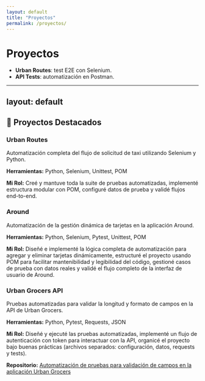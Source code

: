 ```yaml
---
layout: default
title: "Proyectos"
permalink: /proyectos/
---
```


# Proyectos

- **Urban Routes**: test E2E con Selenium.
- **API Tests**: automatización en Postman.
- ---
layout: default
---

## 🧪 Proyectos Destacados

### Urban Routes

Automatización completa del flujo de solicitud de taxi utilizando Selenium y Python.

**Herramientas:** Python, Selenium, Unittest, POM

**Mi Rol:** Creé y mantuve toda la suite de pruebas automatizadas, implementé estructura modular con POM, configuré datos de prueba y validé flujos end-to-end.

### Around

Automatización de la gestión dinámica de tarjetas en la aplicación Around.

**Herramientas:** Python, Selenium, Pytest, Unittest, POM

**Mi Rol:** Diseñé e implementé la lógica completa de automatización para agregar y eliminar tarjetas dinámicamente, estructuré el proyecto usando POM para facilitar mantenibilidad y legibilidad del código, gestioné casos de prueba con datos reales y validé el flujo completo de la interfaz de usuario de Around.

### Urban Grocers API

Pruebas automatizadas para validar la longitud y formato de campos en la API de Urban Grocers.

**Herramientas:** Python, Pytest, Requests, JSON

**Mi Rol:** Diseñé y ejecuté las pruebas automatizadas, implementé un flujo de autenticación con token para interactuar con la API, organicé el proyecto bajo buenas prácticas (archivos separados: configuración, datos, requests y tests).

**Repositorio:** [Automatización de pruebas para validación de campos en la aplicación Urban Grocers](https://github.com/Francis2040/Automatizacion-de-pruebas-para-validacion-de-campos-en-la-aplicacion-Urban-Grocers)


